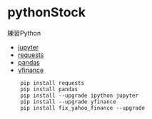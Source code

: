 # pythonStock

練習Python

* [jupyter](https://jupyter.org/)
* [requests](https://pypi.org/project/requests/2.7.0/)
* [pandas](https://pandas.pydata.org/)  
* [yfinance](https://pypi.org/project/yfinance/)

```base
    pip install requests
    pip install pandas
    pip install --upgrade ipython jupyter
    pip install --upgrade yfinance
    pip install fix_yahoo_finance --upgrade
```
